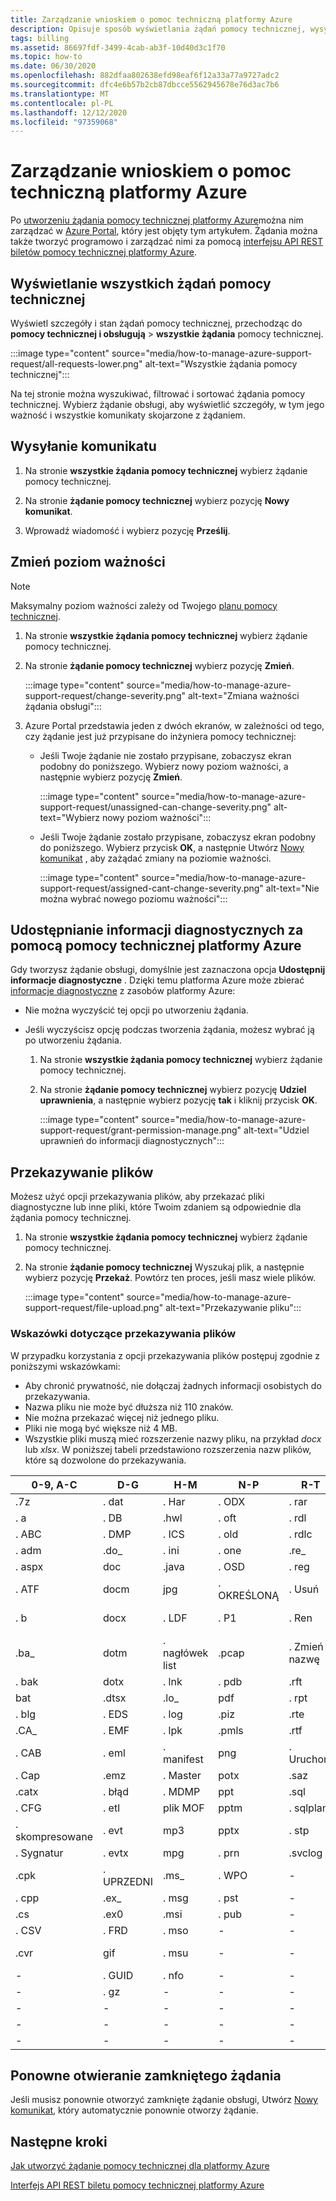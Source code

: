 ```yaml
---
title: Zarządzanie wnioskiem o pomoc techniczną platformy Azure
description: Opisuje sposób wyświetlania żądań pomocy technicznej, wysyłania komunikatów, zmiany poziomu ważności żądania, udostępniania informacji diagnostycznych za pomocą pomocy technicznej platformy Azure, ponownego otwarcia zamkniętego żądania obsługi oraz przekazywania plików.
tags: billing
ms.assetid: 86697fdf-3499-4cab-ab3f-10d40d3c1f70
ms.topic: how-to
ms.date: 06/30/2020
ms.openlocfilehash: 882dfaa802638efd98eaf6f12a33a77a9727adc2
ms.sourcegitcommit: dfc4e6b57b2cb87dbcce5562945678e76d3ac7b6
ms.translationtype: MT
ms.contentlocale: pl-PL
ms.lasthandoff: 12/12/2020
ms.locfileid: "97359068"
---
```

# <a name="manage-an-azure-support-request"></a>Zarządzanie wnioskiem o pomoc techniczną platformy Azure

Po [utworzeniu żądania pomocy technicznej platformy Azure](how-to-create-azure-support-request.md)można nim zarządzać w [Azure Portal](https://portal.azure.com), który jest objęty tym artykułem. Żądania można także tworzyć programowo i zarządzać nimi za pomocą [interfejsu API REST biletów pomocy technicznej platformy Azure](/rest/api/support).

## <a name="view-support-requests"></a>Wyświetlanie wszystkich żądań pomocy technicznej

Wyświetl szczegóły i stan żądań pomocy technicznej, przechodząc do **pomocy technicznej i obsługują**  >   **wszystkie żądania** pomocy technicznej.

:::image type="content" source="media/how-to-manage-azure-support-request/all-requests-lower.png" alt-text="Wszystkie żądania pomocy technicznej":::

Na tej stronie można wyszukiwać, filtrować i sortować żądania pomocy technicznej. Wybierz żądanie obsługi, aby wyświetlić szczegóły, w tym jego ważność i wszystkie komunikaty skojarzone z żądaniem.

## <a name="send-a-message"></a>Wysyłanie komunikatu

1. Na stronie **wszystkie żądania pomocy technicznej** wybierz żądanie pomocy technicznej.

1. Na stronie **żądanie pomocy technicznej** wybierz pozycję **Nowy komunikat**.

1. Wprowadź wiadomość i wybierz pozycję **Prześlij**.

## <a name="change-the-severity-level"></a>Zmień poziom ważności

> [!NOTE]
> Maksymalny poziom ważności zależy od Twojego [planu pomocy technicznej](https://azure.microsoft.com/support/plans).
>

1. Na stronie **wszystkie żądania pomocy technicznej** wybierz żądanie pomocy technicznej.

1. Na stronie **żądanie pomocy technicznej** wybierz pozycję **Zmień**.

    :::image type="content" source="media/how-to-manage-azure-support-request/change-severity.png" alt-text="Zmiana ważności żądania obsługi":::

1. Azure Portal przedstawia jeden z dwóch ekranów, w zależności od tego, czy żądanie jest już przypisane do inżyniera pomocy technicznej:

    - Jeśli Twoje żądanie nie zostało przypisane, zobaczysz ekran podobny do poniższego. Wybierz nowy poziom ważności, a następnie wybierz pozycję **Zmień**.

        :::image type="content" source="media/how-to-manage-azure-support-request/unassigned-can-change-severity.png" alt-text="Wybierz nowy poziom ważności":::

    - Jeśli Twoje żądanie zostało przypisane, zobaczysz ekran podobny do poniższego. Wybierz przycisk **OK**, a następnie Utwórz [Nowy komunikat](#send-a-message) , aby zażądać zmiany na poziomie ważności.

        :::image type="content" source="media/how-to-manage-azure-support-request/assigned-cant-change-severity.png" alt-text="Nie można wybrać nowego poziomu ważności":::

## <a name="share-diagnostic-information-with-azure-support"></a>Udostępnianie informacji diagnostycznych za pomocą pomocy technicznej platformy Azure

Gdy tworzysz żądanie obsługi, domyślnie jest zaznaczona opcja **Udostępnij informacje diagnostyczne** . Dzięki temu platforma Azure może zbierać [informacje diagnostyczne](https://azure.microsoft.com/support/legal/support-diagnostic-information-collection/) z zasobów platformy Azure:

* Nie można wyczyścić tej opcji po utworzeniu żądania.

* Jeśli wyczyścisz opcję podczas tworzenia żądania, możesz wybrać ją po utworzeniu żądania.

    1. Na stronie **wszystkie żądania pomocy technicznej** wybierz żądanie pomocy technicznej.
    
    1. Na stronie **żądanie pomocy technicznej** wybierz pozycję **Udziel uprawnienia**, a następnie wybierz pozycję **tak** i kliknij przycisk **OK**.
    
        :::image type="content" source="media/how-to-manage-azure-support-request/grant-permission-manage.png" alt-text="Udziel uprawnień do informacji diagnostycznych":::

## <a name="upload-files"></a>Przekazywanie plików

Możesz użyć opcji przekazywania plików, aby przekazać pliki diagnostyczne lub inne pliki, które Twoim zdaniem są odpowiednie dla żądania pomocy technicznej.

1. Na stronie **wszystkie żądania pomocy technicznej** wybierz żądanie pomocy technicznej.

1. Na stronie **żądanie pomocy technicznej** Wyszukaj plik, a następnie wybierz pozycję **Przekaż**. Powtórz ten proces, jeśli masz wiele plików.

    :::image type="content" source="media/how-to-manage-azure-support-request/file-upload.png" alt-text="Przekazywanie pliku":::

### <a name="file-upload-guidelines"></a>Wskazówki dotyczące przekazywania plików

W przypadku korzystania z opcji przekazywania plików postępuj zgodnie z poniższymi wskazówkami:

* Aby chronić prywatność, nie dołączaj żadnych informacji osobistych do przekazywania.
* Nazwa pliku nie może być dłuższa niż 110 znaków.
* Nie można przekazać więcej niż jednego pliku.
* Pliki nie mogą być większe niż 4 MB.
* Wszystkie pliki muszą mieć rozszerzenie nazwy pliku, na przykład *docx* lub *xlsx*. W poniższej tabeli przedstawiono rozszerzenia nazw plików, które są dozwolone do przekazywania.

| 0-9, A-C     | D-G   | H-M         | N-P   | R-T      | U-W        | X-Z     |
|-------------|-------|-------------|-------|----------|------------|---------|
| .7z         | . dat  | . Har        | . ODX  | . rar     | .tdb       | xlam   |
| . a          | . DB   | .hwl        | . oft  | . rdl     | .tdf       | .xlr    |
| . ABC        | . DMP  | . ICS        | . old  | . rdlc    | . Text      | xls    |
| . adm        | .do_  | . ini        | . one  | .re_     | thmx      | xlsb   |
| . aspx       | doc  | .java       | . OSD  | . reg     | tif       | xlsm   |
| . ATF        | docm | jpg        | . OKREŚLONĄ  | . Usuń  | . trc       | xlsx   |
| . b          | docx | . LDF        | . P1   | . Ren     | . DOCELOWY       | xlt    |
| .ba_        | dotm | . nagłówek list | .pcap | . Zmień nazwę  | .tx_       | xltx   |
| . bak        | dotx | . lnk        | . pdb  | .rft     | txt       | xml    |
| bat        | .dtsx | .lo_        | pdf  | . rpt     | .uccapilog | . XMLA   |
| . blg        | . EDS  | . log        | .piz  | .rte     | .uccplog   | xps    |
| .CA_        | . EMF  | . lpk        | .pmls | .rtf     | .udcx      | . xsd    |
| . CAB        | . eml  | . manifest   | png  | . Uruchom     | .vb_       | . xsn    |
| . Cap        | .emz  | . Master     | potx | .saz     | .vbs_      | . xxx    |
| .catx       | . błąd  | . MDMP       | ppt  | .sql     | . vcf       | .z_     |
| . CFG        | . etl  | plik MOF        | pptm | . sqlplan | . vsd       | .z01    |
| . skompresowane | . evt  | mp3        | pptx | . stp     | .wdb       | .z02    |
| . Sygnatur     | . evtx | mpg        | . prn  | .svclog  | . WKS       | . zi     |
| .cpk        | . UPRZEDNI   | .ms_        | . WPO  | -        | wma       | .zi_    |
| . cpp        | .ex_  | . msg        | . pst  | -        | wmv       | zip    |
| .cs         | .ex0  | .msi        | . pub  | -        | . WMZ       | .zip_   |
| . CSV        | . FRD  | . mso        | -     | -        | . WPS       | .zipp   |
| .cvr        | gif  | . msu        | -     | -        | .wpt       | . spakowane |
| -           | . GUID | . nfo        | -     | -        | . WSDL      | .zippy  |
| -           | . gz   | -           | -     | -        | . wsp       | .zipx   |
| -           | -     | -           | -     | -        | .wtl       | .zit    |
| -           | -     | -           | -     | -        | -          | .zix    |
| -           | -     | -           | -     | -        | -          | . zzz    |

## <a name="reopen-a-closed-request"></a>Ponowne otwieranie zamkniętego żądania

Jeśli musisz ponownie otworzyć zamknięte żądanie obsługi, Utwórz [Nowy komunikat](#send-a-message), który automatycznie ponownie otworzy żądanie.

## <a name="next-steps"></a>Następne kroki

[Jak utworzyć żądanie pomocy technicznej dla platformy Azure](how-to-create-azure-support-request.md)

[Interfejs API REST biletu pomocy technicznej platformy Azure](/rest/api/support)
